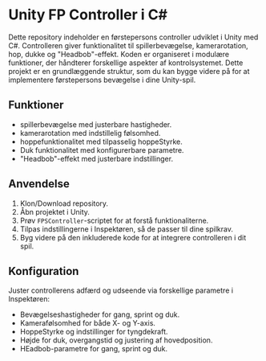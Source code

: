 # Unity FP Controller i C#

Dette repository indeholder en førstepersons controller udviklet i Unity med C#. Controlleren giver funktionalitet til spillerbevægelse, kamerarotation, hop, dukke og "Headbob"-effekt. Koden er organiseret i modulære funktioner, der håndterer forskellige aspekter af kontrolsystemet. Dette projekt er en grundlæggende struktur, som du kan bygge videre på for at implementere førstepersons bevægelse i dine Unity-spil.

## Funktioner

- spillerbevægelse med justerbare hastigheder.
- kamerarotation med indstillelig følsomhed.
- hoppefunktionalitet med tilpasselig hoppeStyrke.
- Duk funktionalitet med konfigurerbare parametre.
- "Headbob"-effekt med justerbare indstillinger.

## Anvendelse

1. Klon/Download repository.
2. Åbn projektet i Unity.
3. Prøv `FPSController`-scriptet for at forstå funktionaliterne.
4. Tilpas indstillingerne i Inspektøren, så de passer til dine spilkrav.
5. Byg videre på den inkluderede kode for at integrere controlleren i dit spil.

## Konfiguration

Juster controllerens adfærd og udseende via forskellige parametre i Inspektøren:

- Bevægelseshastigheder for gang, sprint og duk.
- Kamerafølsomhed for både X- og Y-axis.
- HoppeStyrke og indstillinger for tyngdekraft.
- Højde for duk, overgangstid og justering af hovedposition.
- HEadbob-parametre for gang, sprint og duk.

